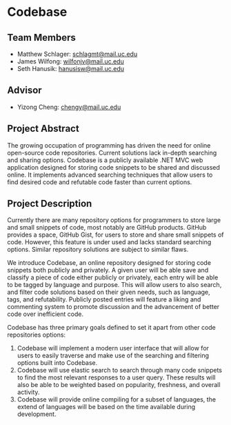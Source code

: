# Codebase

## Team Members

- Matthew Schlager: schlagmt@mail.uc.edu
- James Wilfong: wilfonjv@mail.uc.edu
- Seth Hanusik: hanusisw@mail.uc.edu

## Advisor

- Yizong Cheng: chengy@mail.uc.edu

## Project Abstract

The growing occupation of programming has driven the need for online open-source code repositories. Current solutions lack in-depth searching and sharing options. Codebase is a publicly available .NET MVC web application designed for storing code snippets to be shared and discussed online. It implements advanced searching techniques that allow users to find desired code and refutable code faster than current options.

## Project Description

Currently there are many repository options for programmers to store large and small snippets of code, most notably are GitHub products. GitHub provides a space, GitHub Gist, for users to store and share small snippets of code. However, this feature is under used and lacks standard searching options. Similar repository solutions are subject to similar flaws.

We introduce Codebase, an online repository designed for storing code snippets both publicly and privately. A given user will be able save and classify a piece of code either publicly or privately, each entry will be able to be tagged by language and purpose. This will allow users to also search, and filter code solutions based on their given needs, such as language, tags, and refutability. Publicly posted entries will feature a liking and commenting system to promote discussion and the advancement of better code over inefficient code.

Codebase has three primary goals defined to set it apart from other code repositories options:
1. Codebase will implement a modern user interface that will allow for users to easily traverse and make use of the searching and filtering options built into Codebase.
2. Codebase will use elastic search to search through many code snippets to find the most relevant responses to a user query. These results will also be able to be weighted based on popularity, freshness, and overall activity.
3. Codebase will provide online compiling for a subset of languages, the extend of languages will be based on the time available during development.


